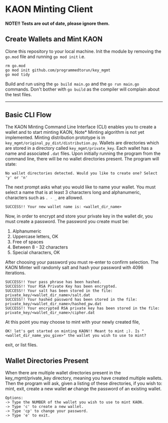 # KAON Minting Client


#### NOTE!! Tests are out of date, please ignore them.


Create Wallets and Mint KAON
----------------------------


Clone this repository to your local machine. Init the module by removing the `go.mod` file
and running `go mod init` i.e.


```
rm go.mod
go mod init github.com/programmedtorun/key_mgmt
go mod tidy
```


Build and run using the `go build main.go` 
and the `go run main.go` commands. Don't bother with `go build` as the compiler will complain
about the test files. 


----


Basic CLI Flow
--------------


The KAON Minting Command Line Interface (CLI) enables you to create a wallet and to start
minting KAON, Note* Minting algorithm is not yet implemented. Minting distribution
prototype is in `key_mgmt/original_py_dist/distribution.py`. Wallets are directories which 
are stored in a directory called `key_mgmt/private_key`. Each wallet has a name and 
associated `.dat` files. Upon initially running the program from the command line, 
there will be no wallet directories present. The program will state:


```
No wallet directories detected. Would you like to create one? Select 'y' or 'n'
```


The next prompt asks what you would like to name your wallet. You
must select a name that is at least 3 characters long and alphanumeric, characters
such as `. - _` are allowed. 


```
SUCCESS!! Your new wallet name is: <wallet_dir_name>
```


Now, in order to encrypt and store your private key in the wallet dir, you must 
create a password. The password you create must be:


1. Alphanumeric
2. Uppercase letters, OK
3. Free of spaces
4. Between 8 - 32 characters
5. Special characters, OK


After choosing your password you must re-enter to confirm selection. The KAON
Minter will randomly salt and hash your password with 4096 iterations. 


```
SUCCESS!! Your pass phrase has been hashed.
SUCCESS!! Your RSA Private Key has been encrypted.
SUCCESS!! Your salt has been stored in the file: private_key/<wallet_dir_name>/salt.dat
SUCCESS!! Your hashed password has been stored in the file: private_key/<wallet_dir_name>/hashed_pw.dat
SUCCESS!! Your encrypted RSA private key has been stored in the file: private_key/<wallet_dir_name>/cipher.dat
```


At this point you may choose to mint with your newly created file, 

```
OK! let's get started on minting KAON!! Meant to mint ;). Is "<wallet_dir_name_you_give>" the wallet you wish to use to mint?
``` 
exit, or list files. 


Wallet Directories Present
-------------------------


When there are multiple wallet directories present in the key_mgmt/private_key directory, 
meaning you have created multiple wallets. Then the program will ask, given a listing of 
these directories, if you wish to: mint, exit, create a new wallet **_or_** change the password
of an existing wallet.  


```
Options:
-> Type the NUMBER of the wallet you wish to use to mint KAON.
-> Type 'c' to create a new wallet.
-> Type 'cp' to change your password.
-> Type 'e' to exit.
```
